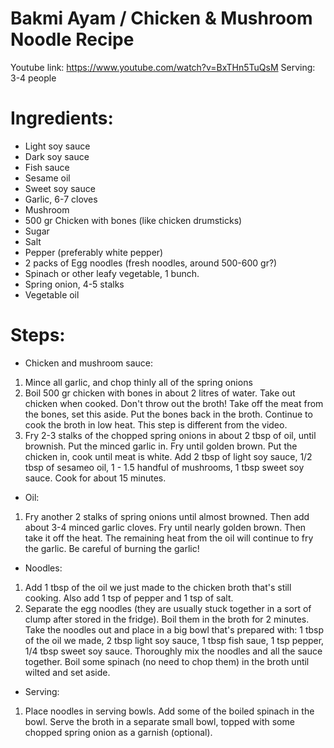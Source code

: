 # Bakmi Ayam / Chicken & Mushroom Noodle Recipe
Youtube link: https://www.youtube.com/watch?v=BxTHn5TuQsM
Serving: 3-4 people

# Ingredients:
* Light soy sauce
* Dark soy sauce
* Fish sauce
* Sesame oil
* Sweet soy sauce
* Garlic, 6-7 cloves
* Mushroom
* 500 gr Chicken with bones (like chicken drumsticks)
* Sugar
* Salt
* Pepper (preferably white pepper)
* 2 packs of Egg noodles (fresh noodles, around 500-600 gr?)
* Spinach or other leafy vegetable, 1 bunch.
* Spring onion, 4-5 stalks
* Vegetable oil

# Steps:

* Chicken and mushroom sauce:
1. Mince all garlic, and chop thinly all of the spring onions
2. Boil 500 gr chicken with bones in about 2 litres of water. Take out chicken when cooked. Don't throw out the broth! Take off the meat from the bones, set this aside. Put the bones back in the broth. Continue to cook the broth in low heat. This step is different from the video.
3. Fry 2-3 stalks of the chopped spring onions in about 2 tbsp of oil, until brownish. Put the minced garlic in. Fry until golden brown. Put the chicken in, cook until meat is white. Add 2 tbsp of light soy sauce, 1/2 tbsp of sesameo oil, 1 - 1.5 handful of mushrooms, 1 tbsp sweet soy sauce. Cook for about 15 minutes.

* Oil:
1. Fry another 2 stalks of spring onions until almost browned. Then add about 3-4 minced garlic cloves. Fry until nearly golden brown. Then take it off the heat. The remaining heat from the oil will continue to fry the garlic. Be careful of burning the garlic!

* Noodles:
1. Add 1 tbsp of the oil we just made to the chicken broth that's still cooking. Also add 1 tsp of pepper and 1 tsp of salt.
2. Separate the egg noodles (they are usually stuck together in a sort of clump after stored in the fridge). Boil them in the broth for 2 minutes. Take the noodles out and place in a big bowl that's prepared with: 1 tbsp of the oil we made, 2 tbsp light soy sauce, 1 tbsp fish saue, 1 tsp pepper, 1/4 tbsp sweet soy sauce. Thoroughly mix the noodles and all the sauce together. Boil some spinach (no need to chop them) in the broth until wilted and set aside.

* Serving:
1. Place noodles in serving bowls. Add some of the boiled spinach in the bowl. Serve the broth in a separate small bowl, topped with some chopped spring onion as a garnish (optional). 
